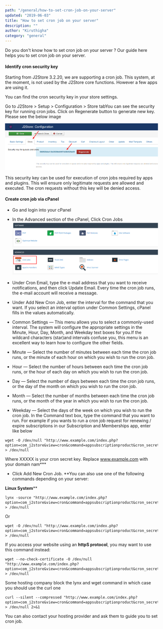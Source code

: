 ```yaml
---
path: "/general/how-to-set-cron-job-on-your-server"
updated: "2019-06-03"
title: "How to set cron job on your server"
description: ""
author: "Kiruthigha"
category: "general"
---
```

Do you don't know how to set cron job on your server ? Our guide here helps you to set cron job on your server.

#### Identify cron security key

Starting from J2Store 3.2.20, we are supporting a cron job. This system, at the moment, is not used by the J2Store core functions. However a few apps are using it.

You can find the cron security key in your store settings.

Go to J2Store > Setup > Configuration > Store tabYou can see the security key for running cron jobs. Click on Regenerate button to generate new key. Please see the below image

![Cron key](https://raw.githubusercontent.com/j2store/doc-images/master/general/security%20key%20for%20running%20cron%20job.png)

This security key can be used for execution of cron jobs required by apps and plugins. This will ensure only legitimate requests are allowed and executed. The cron requests without this key will be denied access.

#### Create cron job via cPanel

* Go and login into your cPanel
* In the Advanced section of the cPanel, Click Cron Jobs
![Intro](https://raw.githubusercontent.com/j2store/doc-images/master/general/advanced.png)
* Under Cron Email, type the e-mail address that you want to receive notifications, and then click Update Email. Every time the cron job runs, the e-mail account will receive a message.
* Under Add New Cron Job, enter the interval for the command that you want.
If you select an interval option under Common Settings, cPanel fills in the values automatically.

* Common Settings — This menu allows you to select a commonly-used interval. The system will configure the appropriate settings in the Minute, Hour, Day, Month, and Weekday text boxes for you.If the wildcard characters (star)and intervals confuse you, this menu is an excellent way to learn how to configure the other fields.
* Minute — Select the number of minutes between each time the cron job runs, or the minute of each hour on which you wish to run the cron job.
* Hour — Select the number of hours between each time the cron job runs, or the hour of each day on which you wish to run the cron job.
* Day — Select the number of days between each time the cron job runs, or the day of the month on which you wish to run the cron job.
* Month — Select the number of months between each time the cron job runs, or the month of the year in which you wish to run the cron job.
* Weekday — Select the days of the week on which you wish to run the cron job.
In the Command text box, type the command that you want to run. For example if you wants to run a cron job request for renewing / expire subscriptions in our Subscription and Memberships app, enter like below

```
wget -O /dev/null "http://www.example.com/index.php?option=com_j2store&view=cron&command=appsubscriptionproduct&cron_secret=XXXXX" > /dev/null
```

Where XXXXX is your cron secret key. Replace www.example.com with your domain nam***

* Click Add New Cron Job.
**You can also use one of the following commands depending on your server:

**Linux System****

```
lynx -source "http://www.example.com/index.php?option=com_j2store&view=cron&command=appsubscriptionproduct&cron_secret=XXXXX" > /dev/null
```

Or

```
wget -O /dev/null "http://www.example.com/index.php?option=com_j2store&view=cron&command=appsubscriptionproduct&cron_secret=XXXXX" > /dev/null
```

If you access your website using an **httpS protocol**, you may want to use this command instead:

```
wget --no-check-certificate -O /dev/null "http://www.example.com/index.php?option=com_j2store&view=cron&command=appsubscriptionproduct&cron_secret=XXXXX" > /dev/null
```

Some hosting company block the lynx and wget command in which case you should use the curl one

```
curl --silent --compressed "http://www.example.com/index.php?option=com_j2store&view=cron&command=appsubscriptionproduct&cron_secret=XXXXX" > /dev/null 2>&1
```

You can also contact your hosting provider and ask them to guide you to set cron job.

